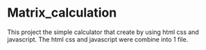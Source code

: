# Matrix_calculation
This project the simple calculator that create by using html css and javascript.
The html css and javascript were combine into 1 file.
